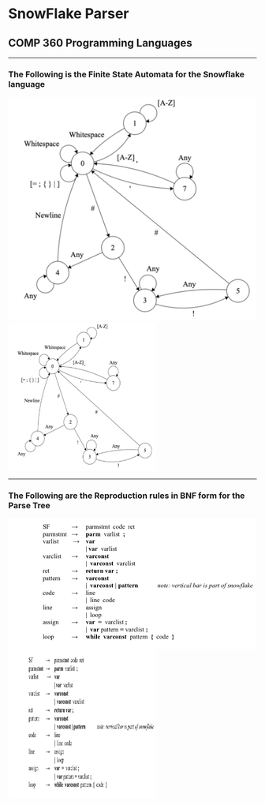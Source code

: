 # SnowFlake Parser 
## COMP 360 Programming Languages

---
### The Following is the Finite State Automata for the Snowflake language

![FSA Diagram For Scanner](./FSA.png)
<img src="./FSA.png" width="300" height="300"/>

---
### The Following are the Reproduction rules in BNF form for the Parse Tree

![Image description](./BNF.png)
<img src="./BNF.png" width="300" height="300"/>
